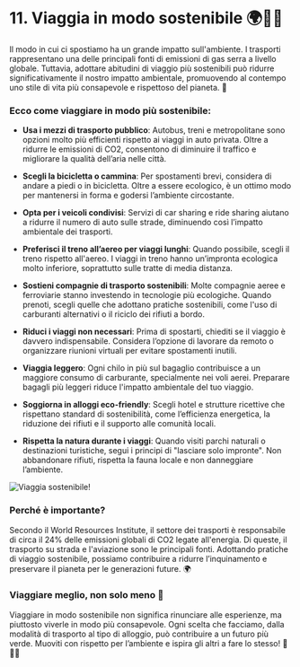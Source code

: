 # 11. Viaggia in modo sostenibile 🌍🚴‍♂️

Il modo in cui ci spostiamo ha un grande impatto sull'ambiente. I trasporti rappresentano una delle principali fonti di emissioni di gas serra a livello globale. Tuttavia, adottare abitudini di viaggio più sostenibili può ridurre significativamente il nostro impatto ambientale, promuovendo al contempo uno stile di vita più consapevole e rispettoso del pianeta. 🌱

### Ecco come viaggiare in modo più sostenibile:

- **Usa i mezzi di trasporto pubblico**: Autobus, treni e metropolitane sono opzioni molto più efficienti rispetto ai viaggi in auto privata. Oltre a ridurre le emissioni di CO2, consentono di diminuire il traffico e migliorare la qualità dell’aria nelle città.

- **Scegli la bicicletta o cammina**: Per spostamenti brevi, considera di andare a piedi o in bicicletta. Oltre a essere ecologico, è un ottimo modo per mantenersi in forma e godersi l’ambiente circostante.

- **Opta per i veicoli condivisi**: Servizi di car sharing e ride sharing aiutano a ridurre il numero di auto sulle strade, diminuendo così l’impatto ambientale dei trasporti.

- **Preferisci il treno all’aereo per viaggi lunghi**: Quando possibile, scegli il treno rispetto all'aereo. I viaggi in treno hanno un’impronta ecologica molto inferiore, soprattutto sulle tratte di media distanza.

- **Sostieni compagnie di trasporto sostenibili**: Molte compagnie aeree e ferroviarie stanno investendo in tecnologie più ecologiche. Quando prenoti, scegli quelle che adottano pratiche sostenibili, come l'uso di carburanti alternativi o il riciclo dei rifiuti a bordo.

- **Riduci i viaggi non necessari**: Prima di spostarti, chiediti se il viaggio è davvero indispensabile. Considera l’opzione di lavorare da remoto o organizzare riunioni virtuali per evitare spostamenti inutili.

- **Viaggia leggero**: Ogni chilo in più sul bagaglio contribuisce a un maggiore consumo di carburante, specialmente nei voli aerei. Preparare bagagli più leggeri riduce l'impatto ambientale del tuo viaggio.

- **Soggiorna in alloggi eco-friendly**: Scegli hotel e strutture ricettive che rispettano standard di sostenibilità, come l’efficienza energetica, la riduzione dei rifiuti e il supporto alle comunità locali.

- **Rispetta la natura durante i viaggi**: Quando visiti parchi naturali o destinazioni turistiche, segui i principi di "lasciare solo impronte". Non abbandonare rifiuti, rispetta la fauna locale e non danneggiare l’ambiente.

![Viaggia sostenibile!](../images/step11/viaggiaSostenibile.webp)

### Perché è importante?

Secondo il World Resources Institute, il settore dei trasporti è responsabile di circa il 24% delle emissioni globali di CO2 legate all'energia. Di queste, il trasporto su strada e l'aviazione sono le principali fonti. Adottando pratiche di viaggio sostenibile, possiamo contribuire a ridurre l’inquinamento e preservare il pianeta per le generazioni future. 🌍

### Viaggiare meglio, non solo meno 🌟

Viaggiare in modo sostenibile non significa rinunciare alle esperienze, ma piuttosto viverle in modo più consapevole. Ogni scelta che facciamo, dalla modalità di trasporto al tipo di alloggio, può contribuire a un futuro più verde. Muoviti con rispetto per l’ambiente e ispira gli altri a fare lo stesso! 🚆🚴‍♀️
